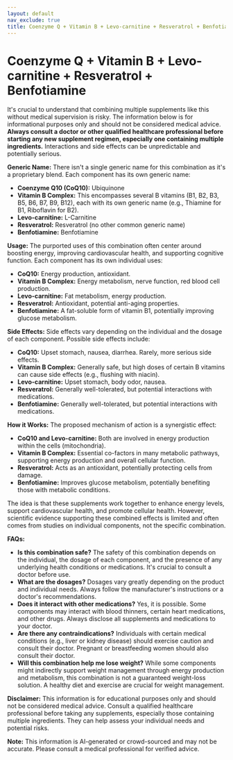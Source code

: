 ```yaml
---
layout: default
nav_exclude: true
title: Coenzyme Q + Vitamin B + Levo-carnitine + Resveratrol + Benfotiamine
---
```


# Coenzyme Q + Vitamin B + Levo-carnitine + Resveratrol + Benfotiamine

It's crucial to understand that combining multiple supplements like this without medical supervision is risky.  The information below is for informational purposes only and should not be considered medical advice. **Always consult a doctor or other qualified healthcare professional before starting any new supplement regimen, especially one containing multiple ingredients.**  Interactions and side effects can be unpredictable and potentially serious.

**Generic Name:**  There isn't a single generic name for this combination as it's a proprietary blend.  Each component has its own generic name:

* **Coenzyme Q10 (CoQ10):** Ubiquinone
* **Vitamin B Complex:**  This encompasses several B vitamins (B1, B2, B3, B5, B6, B7, B9, B12), each with its own generic name (e.g., Thiamine for B1, Riboflavin for B2).
* **Levo-carnitine:** L-Carnitine
* **Resveratrol:**  Resveratrol (no other common generic name)
* **Benfotiamine:** Benfotiamine


**Usage:**  The purported uses of this combination often center around boosting energy, improving cardiovascular health, and supporting cognitive function.  Each component has its own individual uses:

* **CoQ10:** Energy production, antioxidant.
* **Vitamin B Complex:**  Energy metabolism, nerve function, red blood cell production.
* **Levo-carnitine:** Fat metabolism, energy production.
* **Resveratrol:** Antioxidant, potential anti-aging properties.
* **Benfotiamine:**  A fat-soluble form of vitamin B1, potentially improving glucose metabolism.


**Side Effects:**  Side effects vary depending on the individual and the dosage of each component. Possible side effects include:

* **CoQ10:** Upset stomach, nausea, diarrhea.  Rarely, more serious side effects.
* **Vitamin B Complex:**  Generally safe, but high doses of certain B vitamins can cause side effects (e.g., flushing with niacin).
* **Levo-carnitine:**  Upset stomach, body odor, nausea.
* **Resveratrol:**  Generally well-tolerated, but potential interactions with medications.
* **Benfotiamine:**  Generally well-tolerated, but potential interactions with medications.


**How it Works:**  The proposed mechanism of action is a synergistic effect:

* **CoQ10 and Levo-carnitine:** Both are involved in energy production within the cells (mitochondria).
* **Vitamin B Complex:**  Essential co-factors in many metabolic pathways, supporting energy production and overall cellular function.
* **Resveratrol:** Acts as an antioxidant, potentially protecting cells from damage.
* **Benfotiamine:**  Improves glucose metabolism, potentially benefiting those with metabolic conditions.

The idea is that these supplements work together to enhance energy levels, support cardiovascular health, and promote cellular health.  However, scientific evidence supporting these combined effects is limited and often comes from studies on individual components, not the specific combination.


**FAQs:**

* **Is this combination safe?**  The safety of this combination depends on the individual, the dosage of each component, and the presence of any underlying health conditions or medications.  It's crucial to consult a doctor before use.
* **What are the dosages?**  Dosages vary greatly depending on the product and individual needs. Always follow the manufacturer's instructions or a doctor's recommendations.
* **Does it interact with other medications?** Yes, it is possible.  Some components may interact with blood thinners, certain heart medications, and other drugs.  Always disclose all supplements and medications to your doctor.
* **Are there any contraindications?** Individuals with certain medical conditions (e.g., liver or kidney disease) should exercise caution and consult their doctor. Pregnant or breastfeeding women should also consult their doctor.
* **Will this combination help me lose weight?** While some components might indirectly support weight management through energy production and metabolism, this combination is not a guaranteed weight-loss solution.  A healthy diet and exercise are crucial for weight management.

**Disclaimer:** This information is for educational purposes only and should not be considered medical advice.  Consult a qualified healthcare professional before taking any supplements, especially those containing multiple ingredients.  They can help assess your individual needs and potential risks.


**Note:** This information is AI-generated or crowd-sourced and may not be accurate. Please consult a medical professional for verified advice.